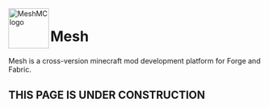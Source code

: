 <img src="https://meshmc.net/assets/logo.png" alt="MeshMC logo" height="80" align="left"/>

# Mesh

###
Mesh is a cross-version minecraft mod development platform for Forge and Fabric.

## THIS PAGE IS UNDER CONSTRUCTION
